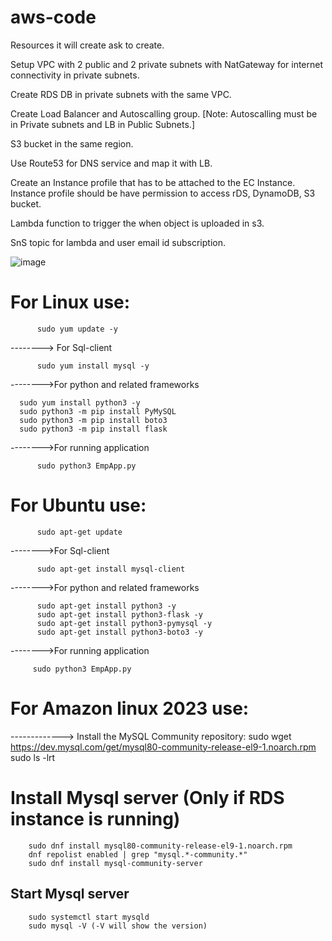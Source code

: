 # aws-code
Resources it will create ask to create.

Setup VPC with 2 public and 2 private subnets with NatGateway for internet connectivity in private subnets. 

Create RDS DB in private subnets with the same VPC.

Create Load Balancer and Autoscalling group. [Note: Autoscalling must be in Private subnets and LB in Public Subnets.]

S3 bucket in the same region.

Use Route53 for DNS service and map it with LB.

Create an Instance profile that has to be attached to the EC Instance. Instance profile should be have permission to access rDS, DynamoDB, S3 bucket.

Lambda function to trigger the when object is uploaded in s3.

SnS topic for lambda and user email id subscription. 

![image](https://github.com/gopalthakur71/aws-code-main/assets/93305508/f169a2f4-6778-406f-9d8a-4d68c8000489)


# For Linux use:

          sudo yum update -y
--------> For Sql-client

          sudo yum install mysql -y
-------->For python and related frameworks

	  sudo yum install python3 -y
	  sudo python3 -m pip install PyMySQL
	  sudo python3 -m pip install boto3
	  sudo python3 -m pip install flask
	 
-------->For running application

          sudo python3 EmpApp.py

# For Ubuntu use:

          sudo apt-get update
	 
-------->For Sql-client

          sudo apt-get install mysql-client
      
-------->For python and related frameworks

          sudo apt-get install python3 -y
          sudo apt-get install python3-flask -y
          sudo apt-get install python3-pymysql -y 
          sudo apt-get install python3-boto3 -y
     
-------->For running application

         sudo python3 EmpApp.py
# For Amazon linux 2023 use: 

-------------> Install the MySQL Community repository:
		sudo wget https://dev.mysql.com/get/mysql80-community-release-el9-1.noarch.rpm 
		sudo ls -lrt
# Install Mysql server (Only if RDS instance is running)
		sudo dnf install mysql80-community-release-el9-1.noarch.rpm
		dnf repolist enabled | grep "mysql.*-community.*"
		sudo dnf install mysql-community-server
## Start Mysql server
		sudo systemctl start mysqld
		sudo mysql -V (-V will show the version)
